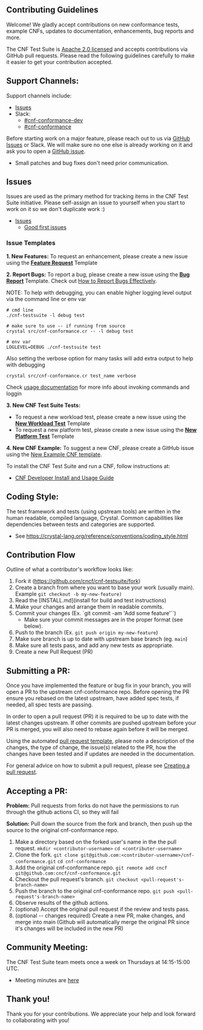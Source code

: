 ## Contributing Guidelines

Welcome! We gladly accept contributions on new conformance tests, example CNFs, updates to documentation, enhancements, bug reports and more.

The CNF Test Suite is [Apache 2.0 licensed](LICENSE) and accepts contributions via GitHub pull requests. Please read the following guidelines carefully to make it easier to get your contribution accepted.

## Support Channels:

Support channels include:

- [Issues](issues)
- Slack:
  - [#cnf-conformance-dev](https://cloud-native.slack.com/archives/C014TNCEX8R)
  - [#cnf-conformance](https://cloud-native.slack.com/archives/CV69TQW7Q)

Before starting work on a major feature, please reach out to us via [GitHub Issues](../../issues) or Slack. We will make sure no one else is already working on it and ask you to open a [GitHub issue](issues/new/choose).

- Small patches and bug fixes don't need prior communication.

## Issues

Issues are used as the primary method for tracking items in the CNF Test Suite initiative. Please self-assign an issue to yourself when you start to work on it so we don't duplicate work :)

- [Issues](/issues)
  - [Good first issues](../../issues?q=is%3Aissue+is%3Aopen+label%3A%22good+first+issue%22)

### Issue Templates

**1. New Features:**
To request an enhancement, please create a new issue using the [**Feature Request**](https://github.com/cncf/cnf-testsuite/issues/new?assignees=&labels=enhancement&template=feature-request.md&title=%5BFeature%5D) Template

**2. Report Bugs:**
To report a bug, please create a new issue using the [**Bug Report**](https://github.com/cncf/cnf-testsuite/issues/new?assignees=&labels=bug&template=bug-report.md&title=%5BBUG%5D) Template. Check out [How to Report Bugs Effectively](https://www.chiark.greenend.org.uk/~sgtatham/bugs.html.).

NOTE: To help with debugging, you can enable higher logging level output via the command line or env var

```
# cmd line
./cnf-testsuite -l debug test

# make sure to use -- if running from source
crystal src/cnf-conformance.cr -- -l debug test

# env var
LOGLEVEL=DEBUG ./cnf-testsuite test
```

Also setting the verbose option for many tasks will add extra output to help with debugging

```
crystal src/cnf-conformance.cr test_name verbose
```

Check [usage documentation](USAGE.md) for more info about invoking commands and loggin

**3. New CNF Test Suite Tests:**

- To request a new workload test, please create a new issue using the [**New Workload Test**](https://github.com/cncf/cnf-testsuite/issues/new?assignees=&labels=workload&template=new-workload-test.md&title=%5BWorkload%5D) Template
- To request a new platform test, please create a new issue using the [**New Platform Test**](https://github.com/cncf/cnf-testsuite/issues/new?assignees=&labels=platform&template=new-platform-test.md&title=%5BPlatform%5D) Template

**4. New CNF Example:**
To suggest a new CNF, please create a GitHub issue using the [New Example CNF template](https://github.com/cncf/cnf-testsuite/issues/new?assignees=&labels=example+CNF&template=new-example-cnf.md&title=%5BCNF%5D).

To install the CNF Test Suite and run a CNF, follow instructions at:

- [CNF Developer Install and Usage Guide](SOURCE_INSTALL.md)

## Coding Style:

The test framework and tests (using upstream tools) are written in the human readable, compiled language, Crystal. Common capabilities like dependencies between tests and categories are supported.

- See https://crystal-lang.org/reference/conventions/coding_style.html

## Contribution Flow

Outline of what a contributor's workflow looks like:

1. Fork it (https://github.com/cncf/cnf-testsuite/fork)
1. Create a branch from where you want to base your work (usually main). Example `git checkout -b my-new-feature)`
1. Read the [INSTALL.md](install for build and test instructions)
1. Make your changes and arrange them in readable commits.
1. Commit your changes (Ex. `git commit -am 'Add some feature'``)
   - Make sure your commit messages are in the proper format (see below).
1. Push to the branch (Ex. `git push origin my-new-feature`)
1. Make sure branch is up to date with upstream base branch (eg. `main`)
1. Make sure all tests pass, and add any new tests as appropriate.
1. Create a new Pull Request (PR)

## Submitting a PR:

Once you have implemented the feature or bug fix in your branch, you will open a PR to the upstream cnf-conformance repo. Before opening the PR ensure you rebased on the latest upstream, have added spec tests, if needed, all spec tests are passing.

In order to open a pull request (PR) it is required to be up to date with the latest changes upstream. If other commits are pushed upstream before your PR is merged, you will also need to rebase again before it will be merged.

Using the automated [pull request template](https://github.com/cncf/cnf-testsuite/blob/main/.github/PULL_REQUEST_TEMPLATE.md), please note a description of the changes, the type of change, the issue(s) related to the PR, how the changes have been tested and if updates are needed in the documentation.

For general advice on how to submit a pull request, please see [Creating a pull request](https://help.github.com/en/github/collaborating-with-issues-and-pull-requests/creating-a-pull-request).

## Accepting a PR:

**Problem:** Pull requests from forks do not have the permissions to run through the github actions CI, so they will fail

**Solution:** Pull down the source from the fork and branch, then push up the source to the original cnf-conformance repo.

1. Make a directory based on the forked user's name in the the pull request.
   `mkdir <contributor-username>`
   `cd <contributer-username>`
2. Clone the fork.
   `git clone git@github.com:<contributor-username>/cnf-conformance.git`
   `cd cnf-conformance`
3. Add the original cnf-conformance repo.
   `git remote add cncf git@github.com:cncf/cnf-conformance.git`
4. Checkout the pull request's branch.
   `git checkout <pull-request's-branch-name>`
5. Push the branch to the original cnf-conformance repo.
   `git push <pull-request's-branch-name>`
6. Observe results of the github actions.
7. (optional) Accept the original pull request if the review and tests pass.
8. (optional -- changes required) Create a new PR, make changes, and merge into main (Github will automatically merge the original PR since it's changes will be included in the new PR)

## Community Meeting:

The CNF Test Suite team meets once a week on Thursdays at 14:15-15:00 UTC.

- Meeting minutes are [here](https://docs.google.com/document/d/1IbrgjqIkOCvrrSG0DRE6X62UUZpBq-818Mn8q0nkkd0/edit#)

## Thank you!

Thank you for your contributions. We appreciate your help and look forward to collaborating with you!

